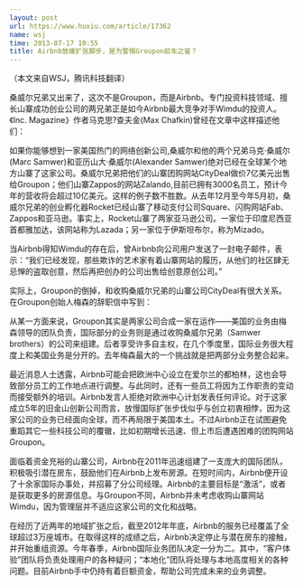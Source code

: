 ```yaml
---
layout: post
url: https://www.huxiu.com/article/17362
name: wsj
time: 2013-07-17 10:55
title: Airbnb放缓扩张脚步，是为警惕Groupon前车之鉴？
---
```

（本文来自WSJ，腾讯科技翻译）

桑威尔兄弟又出来了，这次不是Groupon，而是Airbnb。专门投资科技领域、擅长山寨成功创业公司的两兄弟正是如今Airbnb最大竞争对手Wimdu的投资人。《Inc. Magazine》作者马克思?查夫金(Max Chafkin)曾经在文章中这样描述他们：

如果你能够想到一家美国热门的网络创新公司,桑威尔和他的两个兄弟马克·桑威尔(Marc Samwer)和亚历山大·桑威尔(Alexander Samwer)绝对已经在全球某个地方山寨了这家公司。桑威尔兄弟把他们的山寨团购网站CityDeal做价7亿美元出售给Groupon；他们山寨Zappos的网站Zalando,目前已拥有3000名员工，预计今年的营收将会超过10亿美元。这样的例子数不胜数。从去年12月至今年5月初，桑威尔兄弟的创业孵化器Rocket已经山寨了移动支付公司Square、闪购网站Fab、Zappos和亚马逊。事实上，Rocket山寨了两家亚马逊公司。一家位于印度尼西亚首都雅加达，该网站称为Lazada；另一家位于伊斯坦布尔，称为Mizado。

当Airbnb得知Wimdu的存在后，曾Airbnb向公司用户发送了一封电子邮件，表示：“我们已经发现，那些欺诈的艺术家有着山寨网站的履历，从他们的社区肆无忌惮的盗取创意，然后再把创办的公司出售给创意原创公司。”

实际上，Groupon的倒掉，和收购桑威尔兄弟的山寨公司CityDeal有很大关系。在Groupon创始人梅森的辞职信中写到：

从某一方面来说，Groupon其实是两家公司合成一家在运作——美国的业务由梅森领导的团队负责，国际部分的业务则是通过收购桑威尔兄弟（Samwer brothers）的公司来组建。后者享受许多自主权，在几个季度里，国际业务很大程度上和美国业务是分开的。去年梅森最大的一个挑战就是把两部分业务整合起来。

最近消息人士透露，Airbnb可能会把欧洲中心设立在爱尔兰的都柏林，这也会导致部分员工的工作地点进行调整。与此同时，还有一些员工将因为工作职责的变动而接受额外的培训。Airbnb发言人拒绝对欧洲中心计划发表任何评论。对于这家成立5年的旧金山创新公司而言，放慢国际扩张步伐似乎与创立初衷相悖，因为这家公司的业务已经面向全球，而不再局限于美国本土。不过Airbnb正在试图避免重蹈其它一些科技公司的覆辙，比如初期增长迅速、但上市后遭遇困难的团购网站Groupon。

面临着资金充裕的山寨公司，Airbnb在2011年迅速组建了一支庞大的国际团队，积极吸引潜在房东，鼓励他们在Airbnb上发布房源。在短时间内，Airbnb便开设了十余家国际办事处，并招募了分公司经理。Airbnb的主要目标是“激活”，或者是获取更多的房源信息。与Groupon不同，Airbnb并未考虑收购山寨网站Wimdu，因为管理层并不适应这家公司的文化和战略。

在经历了近两年的地域扩张之后，截至2012年年底，Airbnb的服务已经覆盖了全球超过3万座城市。在取得这样的成绩之后，Airbnb决定停止与潜在房东的接触，并开始重组资源。今年春季，Airbnb国际业务团队决定一分为二。其中，“客户体验”团队将负责处理用户的各种疑问；“本地化”团队将处理与本地高度相关的各种问题。目前Airbnb手中仍持有着巨额资金，帮助公司完成未来的业务调整。

